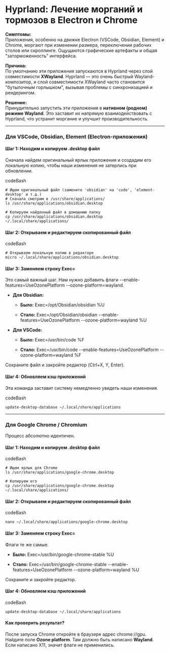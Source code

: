 
# Hyprland: Лечение морганий и тормозов в Electron и Chrome

**Симптомы:**  
Приложения, особенно на движке Electron (VSCode, Obsidian, Element) и Chrome, моргают при изменении размера, переключении рабочих столов или скроллинге. Ощущаются графические артефакты и общая "заторможенность" интерфейса.

**Причина:**  
По умолчанию эти приложения запускаются в Hyprland через слой совместимости **XWayland**. Hyprland — это очень быстрый Wayland-композитор, и слой совместимости XWayland часто становится "бутылочным горлышком", вызывая проблемы с синхронизацией и рендерингом.

**Решение:**  
Принудительно запустить эти приложения в **нативном (родном) режиме Wayland**. Это заставит их напрямую взаимодействовать с Hyprland, что устранит моргание и улучшит производительность.

---

### Для VSCode, Obsidian, Element (Electron-приложения)

#### Шаг 1: Находим и копируем .desktop файл

Сначала найдем оригинальный ярлык приложения и создадим его локальную копию, чтобы наши изменения не затерлись при обновлении.

codeBash

```
# Ищем оригинальный файл (замените 'obsidian' на 'code', 'element-desktop' и т.д.)
# Сначала смотрим в /usr/share/applications/
ls /usr/share/applications/obsidian.desktop

# Копируем найденный файл в домашнюю папку
cp /usr/share/applications/obsidian.desktop ~/.local/share/applications/
```

#### Шаг 2: Открываем и редактируем скопированный файл

codeBash

```
# Открываем локальную копию в редакторе
micro ~/.local/share/applications/obsidian.desktop
```

#### Шаг 3: Заменяем строку Exec=

Это самый важный шаг. Нам нужно добавить флаги --enable-features=UseOzonePlatform --ozone-platform=wayland.

- **Для Obsidian:**
    
    - **Было:** Exec=/opt/Obsidian/obsidian %U
        
    - **Стало:** Exec=/opt/Obsidian/obsidian --enable-features=UseOzonePlatform --ozone-platform=wayland %U
        
- **Для VSCode:**
    
    - **Было:** Exec=/usr/bin/code %F
        
    - **Стало:** Exec=/usr/bin/code --enable-features=UseOzonePlatform --ozone-platform=wayland %F
        

Сохраните файл и закройте редактор (Ctrl+X, Y, Enter).

#### Шаг 4: Обновляем кэш приложений

Эта команда заставит систему немедленно увидеть наши изменения.

codeBash

```
update-desktop-database ~/.local/share/applications
```

---

### Для Google Chrome / Chromium

Процесс абсолютно идентичен.

#### Шаг 1: Находим и копируем .desktop файл

codeBash

```
# Ищем ярлык для Chrome
ls /usr/share/applications/google-chrome.desktop

# Копируем его
cp /usr/share/applications/google-chrome.desktop ~/.local/share/applications/
```

#### Шаг 2: Открываем и редактируем скопированный файл

codeBash

```
nano ~/.local/share/applications/google-chrome.desktop
```

#### Шаг 3: Заменяем строку Exec=

Флаги те же самые.

- **Было:** Exec=/usr/bin/google-chrome-stable %U
    
- **Стало:** Exec=/usr/bin/google-chrome-stable --enable-features=UseOzonePlatform --ozone-platform=wayland %U
    

Сохраните и закройте редактор.

#### Шаг 4: Обновляем кэш приложений

codeBash

```
update-desktop-database ~/.local/share/applications
```

#### Как проверить результат?

После запуска Chrome откройте в браузере адрес chrome://gpu. Найдите поле **Ozone platform**. Там должно быть написано **Wayland**. Если написано X11, значит флаги не применились.